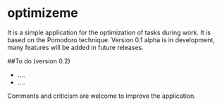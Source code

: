 # optimizeme
It is a simple application for the optimization of tasks during work. It is based on the Pomodoro technique.
Version 0.1 alpha is in development, many features will be added in future releases.

##To do (version 0.2)
* ....
* ....

Comments and criticism are welcome to improve the application.


